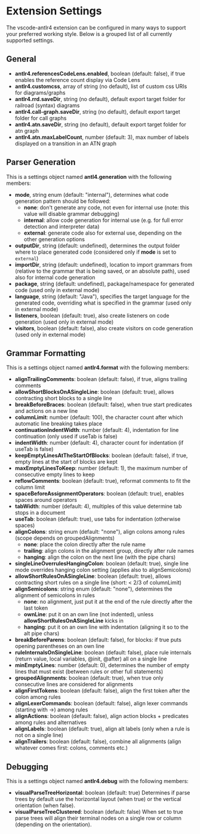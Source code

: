 # Extension Settings
The vscode-antlr4 extension can be configured in many ways to support your preferred working style. Below is a grouped list of all currently supported settings.

## General

* **antlr4.referencesCodeLens.enabled**, boolean (default: false), if true enables the reference count display via Code Lens
* **antlr4.customcss**, array of string (no default), list of custom css URIs for diagrams/graphs
* **antlr4.rrd.saveDir**, string (no default), default export target folder for railroad (syntax) diagrams
* **antlr4.call-graph.saveDir**, string (no default), default export target folder for call graphs
* **antlr4.atn.saveDir**, string (no default), default export target folder for atn graph
* **antlr4.atn.maxLabelCount**, number (default: 3), max number of labels displayed on a transition in an ATN graph

## Parser Generation

This is a settings object named **antl4.generation** with the following members:

* **mode**, string enum (default: "internal"), determines what code generation pattern should be followed:
    * **none**: don't generate any code, not even for internal use (note: this value will disable grammar debugging)
    * **internal**: allow code generation for internal use (e.g. for full error detection and interpreter data)
    * **external**: generate code also for external use, depending on the other generation options
* **outputDir**, string (default: undefined), determines the output folder where to place generated code (considered only if **mode** is set to `external`)
* **importDir**, string (default: undefined), location to import grammars from (relative to the grammar that is being saved, or an absolute path), used also for internal code generation
* **package**, string (default: undefined), package/namespace for generated code (used only in external mode)
* **language**, string (default: "Java"), specifies the target language for the generated code, overriding what is specified in the grammar (used only in external mode)
* **listeners**, boolean (default: true), also create listeners on code generation (used only in external mode)
* **visitors**, boolean (default: false), also create visitors on code generation (used only in external mode)

## Grammar Formatting

This is a settings object named **antlr4.format** with the following members:

* **alignTrailingComments**: boolean (default: false), if true, aligns trailing comments
* **allowShortBlocksOnASingleLine**: boolean (default: true), allows contracting short blocks to a single line
* **breakBeforeBraces**: boolean (default: false), when true start predicates and actions on a new line
* **columnLimit**: number (default: 100), the character count after which automatic line breaking takes place
* **continuationIndentWidth**: number (default: 4), indentation for line continuation (only used if useTab is false)
* **indentWidth**: number (default: 4), character count for indentation (if useTab is false)
* **keepEmptyLinesAtTheStartOfBlocks**: boolean (default: false), if true, empty lines at the start of blocks are kept
* **maxEmptyLinesToKeep**: number (default: 1), the maximum number of consecutive empty lines to keep
* **reflowComments**: boolean (default: true), reformat comments to fit the column limit
* **spaceBeforeAssignmentOperators**: boolean (default: true), enables spaces around operators
* **tabWidth**: number (default: 4), multiples of this value determine tab stops in a document
* **useTab**: boolean (default: true), use tabs for indentation (otherwise spaces)
* **alignColons**: string enum (default: "none"), align colons among rules (scope depends on groupedAlignments)
    * **none**: place the colon directly after the rule name
    * **trailing**: align colons in the alignment group, directly after rule names
    * **hanging**: align the colon on the next line (with the pipe chars)
* **singleLineOverrulesHangingColon**: boolean (default: true), single line mode overrides hanging colon setting (applies also to alignSemicolons)
* **allowShortRulesOnASingleLine**: boolean (default: true), allows contracting short rules on a single line (short: < 2/3 of columnLimit)
* **alignSemicolons**: string enum (default: "none"), determines the alignment of semicolons in rules
    * **none**: no alignment, just put it at the end of the rule directly after the last token
    * **ownLine**: put it on an own line (not indented), unless **allowShortRulesOnASingleLine** kicks in
    * **hanging**: put it on an own line with indentation (aligning it so to the alt pipe chars)
* **breakBeforeParens**: boolean (default: false), for blocks: if true puts opening parentheses on an own line
* **ruleInternalsOnSingleLine**: boolean (default: false), place rule internals (return value, local variables, @init, @after) all on a single line
* **minEmptyLines**: number (default: 0), determines the number of empty lines that must exist (between rules or other full statements)
* **groupedAlignments**: boolean (default: true), when true only consecutive lines are considered for alignments
* **alignFirstTokens**: boolean (default: false), align the first token after the colon among rules
* **alignLexerCommands**: boolean (default: false), align lexer commands (starting with ->) among rules
* **alignActions**: boolean (default: false), align action blocks + predicates among rules and alternatives
* **alignLabels**: boolean (default: true), align alt labels (only when a rule is not on a single line)
* **alignTrailers**: boolean (default: false), combine all alignments (align whatever comes first: colons, comments etc.)

## Debugging

This is a settings object named **antlr4.debug** with the following members:

* **visualParseTreeHorizontal**: boolean (default: true) Determines if parse trees by default use the horizontal layout (when true) or the vertical orientation (when false).
* **visualParseTreeClustered**: boolean (default: false) When set to true parse trees will align their terminal nodes on a single row or column (depending on the orientation).
